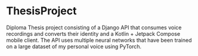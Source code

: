 # ThesisProject
 
Diploma Thesis project consisting of a Django API that consumes voice recordings and converts their identity and a Kotlin + Jetpack Compose mobile client. The API uses multiple neural networks that have been trained on a large dataset of my personal voice using PyTorch.
